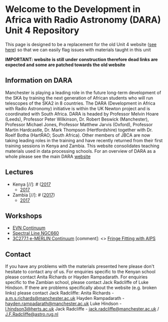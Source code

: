 # Welcome to the Development in Africa with Radio Astronomy (DARA) Unit 4 Repository

This page is designed to be a replacement for the old Unit 4 website ([see here](http://www.jb.man.ac.uk/~radcliff/DARA/index.html)) so that we can easily flag issues with materials taught in this unit

**IMPORTANT: website is still under construction therefore dead links are expected and some are patched towards the old website**

## Information on DARA
Manchester is playing a leading role in the future long-term development of the SKA by training the next generation of African students who will run telescopes of the SKA2 in 8 countries. The DARA (Development in Africa with Radio Astronomy) initiative is within the UK Newton project and is coordinated with South Africa. DARA is headed by Professor Melvin Hoare (Leeds), Professor Peter Wilkinson, Dr. Robert Beswick (Manchester), Professor Michael Jones, Professor Matthew Jarvis (Oxford), Professor Martin Hardcastle, Dr. Mark Thompson (Hertfordshire) together with Dr. Roelf Botha (HartRAO; South Africa). Other members of JBCA are now taking leading roles in the training and have recently returned from their first training sessions in Kenya and Zambia.
This website consolidates teaching materials used in data processing schools. For an overview of DARA as a whole please see the main DARA [website](https://www.dara-project.org)


## Lectures

* Kenya
  [//]: # ([2017](Kenya_lectures/2017.md)
  - [2017](http://www.jb.man.ac.uk/~radcliff/DARA/Kenya_Lectures_2017.html)
* Zambia
  [//]: # ([2017](Zambia_lectures/2017.md))
  - [2017](http://www.jb.man.ac.uk/~radcliff/DARA/Kenya_Lectures_2017.html)


## Workshops

* [EVN Continuum](Workshops/EVN_continuum/overview_page.md)
* [Spectral Line NGC660](Workshops/Spectral_line/overview_page.md)
* [3C277.1 e-MERLIN Continuum](Workshops/eMERLIN_cont/overview_page.md)
[comment]: <> [Fringe Fitting with AIPS](Workshops/fringe_fitting/overview_page.md)

## Contact

If you have any problems with the materials presented here please don't hesitate to contact any of us. For enquiries specific to the Kenyan school please contact Anita Richards or Hayden Rampadarath. For enquiries specific to the Zambian school, please contact Jack Radcliffe of Luke Hindson. If there are problems specifically about the website (e.g. broken links) please contact Jack Radcliffe:
Anita Richards - a.m.s.richards@manchester.ac.uk
Hayden Rampadarath - hayden.rampadarath@manchester.ac.uk
Luke Hindson - l.hindson3@herts.ac.uk
Jack Radcliffe - jack.radcliffe@manchester.ac.uk / J.F.Radcliffe@astro.rug.nl
